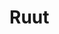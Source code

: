 # Ruut


<a href = "https://s8.gifyu.com/images/Screenshot_1654203142.png" target = "_blank"> </a>


<a href = "https://s8.gifyu.com/images/Screenshot_1654203150.png" target = "_blank"> </a>

